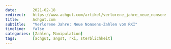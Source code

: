 ```yaml
---
date:       2021-02-18
redirect:   https://www.achgut.com/artikel/verlorene_jahre_neue_nonsens_zahlen_vom_rki
title:      Achgut.com
subtitle:   "Verlorene Jahre: Neue Nonsens-Zahlen vom RKI"
timeline:   false
categories: [Zahlen, Manipulation]
tags:       [achgut, angst, rki, sterblichkeit]
---
```

